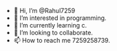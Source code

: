 - 👋 Hi, I’m @Rahul7259
- 👀 I’m interested in programming.
- 🌱 I’m currently learning c.
- 💞️ I’m looking to collaborate.
- 📫 How to reach me 7259258739.

<!---
Rahul7259/Rahul7259 is a ✨ special ✨ repository because its `README.md` (this file) appears on your GitHub profile.
You can click the Preview link to take a look at your changes.
--->
